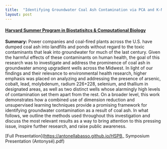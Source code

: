 ```yaml
---
title:  "Identifying Groundwater Coal Ash Contamination via PCA and K-Means Clustering"
layout: post
---
```


#### [Harvard Summer Program in Biostatisitcs & Computational Biology](https://www.hsph.harvard.edu/biostatistics/2020/06/meet-our-2020-summer-program-students/)

<!-- (program description) -->

**Summary:** Power companies and coal-fired plants across the U.S. have dumped coal ash into landfills and ponds without regard to the toxic contaminants that leak into groundwater for much of the last century. Given the harmful effects of these contaminants on human health, the goal of this research was to investigate and address the prominence of coal ash in groundwater among upgradient wells across the Midwest. In light of our findings and their relevance to environmental health research, higher emphasis was placed on analyzing and addressing the presence of arsenic, cobalt, lead, molybdenum, radium 226+228, selenium, and thallium in designated areas, as well as two distinct wells whose alarmingly high levels of contamination set them apart from the rest. On a broader level, this work demonstrates how a combined use of dimension reduction and unsupervised learning techniques provide a promising framework for identifying groundwater contamination as a result of coal ash. In what follows, we outline the methods used throughout this investigation and discuss the most relevant results as a way to bring attention to this pressing issue, inspire further research, and raise public awareness. 

<!-- (picture), (group photo) -->

[Full Presentation](https://antonellabasso.github.io/HSPB_ Symposium Presentation (Antonysé).pdf)
